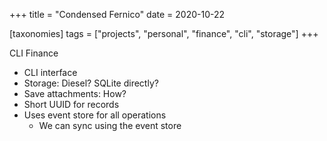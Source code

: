 +++
title = "Condensed Fernico"
date = 2020-10-22

[taxonomies]
tags = ["projects", "personal", "finance", "cli", "storage"]
+++ 

CLI Finance

- CLI interface
- Storage: Diesel? SQLite directly?
- Save attachments: How?
- Short UUID for records
- Uses event store for all operations
   - We can sync using the event store

